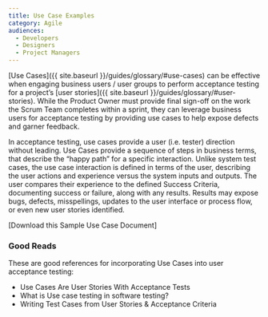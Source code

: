 ```yaml
---
title: Use Case Examples
category: Agile
audiences:
  - Developers
  - Designers
  - Project Managers
---
```


[Use Cases]({{ site.baseurl }}/guides/glossary/#use-cases) can be effective when engaging business users / user groups to perform acceptance testing for a project’s [user stories]({{ site.baseurl }}/guides/glossary/#user-stories). While the Product Owner must provide final sign-off on the  work the Scrum Team completes within a sprint, they can leverage business users for acceptance testing by providing use cases to help expose defects and garner feedback.

In acceptance testing, use cases provide a user (i.e. tester) direction without leading. Use Cases provide a sequence of steps in business terms, that describe the “happy path” for a specific interaction. Unlike system test cases, the use case interaction is defined in terms of the user, describing the user actions and experience versus the system inputs and outputs. The user compares their experience to the defined Success Criteria, documenting success or failure, along with any results. Results may expose bugs, defects, misspellings, updates to the user interface or process flow, or even new user stories identified.

[Download this Sample Use Case Document]

### Good Reads
These are good references for  incorporating Use Cases into user acceptance testing:
* Use Cases Are User Stories With Acceptance Tests
* What is Use case testing in software testing?
* Writing Test Cases from User Stories & Acceptance Criteria
